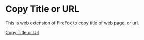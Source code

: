 # Copy Title or URL

This is web extension of FireFox to copy title of web page, or url.

[Copy Title or Url](https://addons.mozilla.org/ja/firefox/addon/copy-title-or-url/)